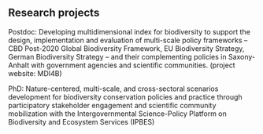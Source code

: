 ## Research projects
Postdoc: Developing multidimensional index for biodiversity to support the design, implementation and evaluation of multi-scale policy frameworks – CBD Post-2020 Global Biodiversity Framework, EU Biodiversity Strategy, German Biodiversity Strategy – and their complementing policies in Saxony-Anhalt with government agencies and scientific communities. (project website: MDI4B)

PhD: Nature-centered, multi-scale, and cross-sectoral scenarios development for biodiversity conservation policies and practice through participatory stakeholder engagement and scientific community mobilization with the Intergovernmental Science-Policy Platform on Biodiversity and Ecosystem Services (IPBES)
